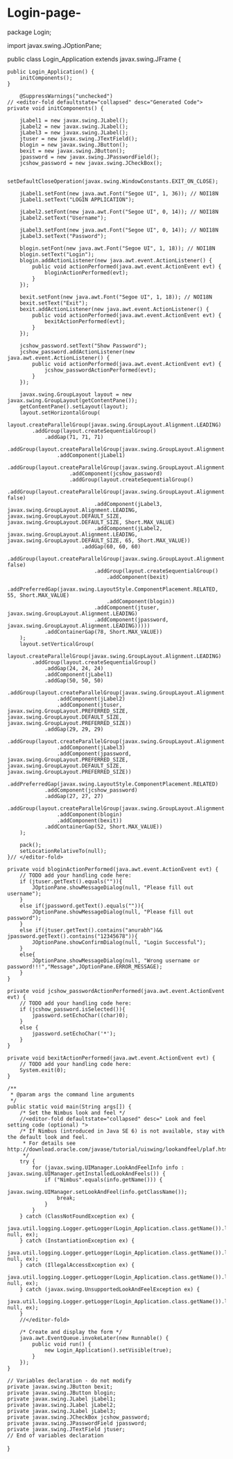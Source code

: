 # Login-page-
package Login;

import javax.swing.JOptionPane;


public class Login_Application extends javax.swing.JFrame {

    
    public Login_Application() {
        initComponents();
    }

        @SuppressWarnings("unchecked")
    // <editor-fold defaultstate="collapsed" desc="Generated Code">                          
    private void initComponents() {

        jLabel1 = new javax.swing.JLabel();
        jLabel2 = new javax.swing.JLabel();
        jLabel3 = new javax.swing.JLabel();
        jtuser = new javax.swing.JTextField();
        blogin = new javax.swing.JButton();
        bexit = new javax.swing.JButton();
        jpassword = new javax.swing.JPasswordField();
        jcshow_password = new javax.swing.JCheckBox();

        setDefaultCloseOperation(javax.swing.WindowConstants.EXIT_ON_CLOSE);

        jLabel1.setFont(new java.awt.Font("Segoe UI", 1, 36)); // NOI18N
        jLabel1.setText("LOGIN APPLICATION");

        jLabel2.setFont(new java.awt.Font("Segoe UI", 0, 14)); // NOI18N
        jLabel2.setText("Username");

        jLabel3.setFont(new java.awt.Font("Segoe UI", 0, 14)); // NOI18N
        jLabel3.setText("Password");

        blogin.setFont(new java.awt.Font("Segoe UI", 1, 18)); // NOI18N
        blogin.setText("Login");
        blogin.addActionListener(new java.awt.event.ActionListener() {
            public void actionPerformed(java.awt.event.ActionEvent evt) {
                bloginActionPerformed(evt);
            }
        });

        bexit.setFont(new java.awt.Font("Segoe UI", 1, 18)); // NOI18N
        bexit.setText("Exit");
        bexit.addActionListener(new java.awt.event.ActionListener() {
            public void actionPerformed(java.awt.event.ActionEvent evt) {
                bexitActionPerformed(evt);
            }
        });

        jcshow_password.setText("Show Password");
        jcshow_password.addActionListener(new java.awt.event.ActionListener() {
            public void actionPerformed(java.awt.event.ActionEvent evt) {
                jcshow_passwordActionPerformed(evt);
            }
        });

        javax.swing.GroupLayout layout = new javax.swing.GroupLayout(getContentPane());
        getContentPane().setLayout(layout);
        layout.setHorizontalGroup(
            layout.createParallelGroup(javax.swing.GroupLayout.Alignment.LEADING)
            .addGroup(layout.createSequentialGroup()
                .addGap(71, 71, 71)
                .addGroup(layout.createParallelGroup(javax.swing.GroupLayout.Alignment.LEADING)
                    .addComponent(jLabel1)
                    .addGroup(layout.createParallelGroup(javax.swing.GroupLayout.Alignment.TRAILING)
                        .addComponent(jcshow_password)
                        .addGroup(layout.createSequentialGroup()
                            .addGroup(layout.createParallelGroup(javax.swing.GroupLayout.Alignment.TRAILING, false)
                                .addComponent(jLabel3, javax.swing.GroupLayout.Alignment.LEADING, javax.swing.GroupLayout.DEFAULT_SIZE, javax.swing.GroupLayout.DEFAULT_SIZE, Short.MAX_VALUE)
                                .addComponent(jLabel2, javax.swing.GroupLayout.Alignment.LEADING, javax.swing.GroupLayout.DEFAULT_SIZE, 65, Short.MAX_VALUE))
                            .addGap(60, 60, 60)
                            .addGroup(layout.createParallelGroup(javax.swing.GroupLayout.Alignment.TRAILING, false)
                                .addGroup(layout.createSequentialGroup()
                                    .addComponent(bexit)
                                    .addPreferredGap(javax.swing.LayoutStyle.ComponentPlacement.RELATED, 55, Short.MAX_VALUE)
                                    .addComponent(blogin))
                                .addComponent(jtuser, javax.swing.GroupLayout.Alignment.LEADING)
                                .addComponent(jpassword, javax.swing.GroupLayout.Alignment.LEADING)))))
                .addContainerGap(78, Short.MAX_VALUE))
        );
        layout.setVerticalGroup(
            layout.createParallelGroup(javax.swing.GroupLayout.Alignment.LEADING)
            .addGroup(layout.createSequentialGroup()
                .addGap(24, 24, 24)
                .addComponent(jLabel1)
                .addGap(50, 50, 50)
                .addGroup(layout.createParallelGroup(javax.swing.GroupLayout.Alignment.BASELINE)
                    .addComponent(jLabel2)
                    .addComponent(jtuser, javax.swing.GroupLayout.PREFERRED_SIZE, javax.swing.GroupLayout.DEFAULT_SIZE, javax.swing.GroupLayout.PREFERRED_SIZE))
                .addGap(29, 29, 29)
                .addGroup(layout.createParallelGroup(javax.swing.GroupLayout.Alignment.BASELINE)
                    .addComponent(jLabel3)
                    .addComponent(jpassword, javax.swing.GroupLayout.PREFERRED_SIZE, javax.swing.GroupLayout.DEFAULT_SIZE, javax.swing.GroupLayout.PREFERRED_SIZE))
                .addPreferredGap(javax.swing.LayoutStyle.ComponentPlacement.RELATED)
                .addComponent(jcshow_password)
                .addGap(27, 27, 27)
                .addGroup(layout.createParallelGroup(javax.swing.GroupLayout.Alignment.BASELINE)
                    .addComponent(blogin)
                    .addComponent(bexit))
                .addContainerGap(52, Short.MAX_VALUE))
        );

        pack();
        setLocationRelativeTo(null);
    }// </editor-fold>                        

    private void bloginActionPerformed(java.awt.event.ActionEvent evt) {                                       
        // TODO add your handling code here:
        if (jtuser.getText().equals("")){
            JOptionPane.showMessageDialog(null, "Please fill out username");
        }
        else if(jpassword.getText().equals("")){
            JOptionPane.showMessageDialog(null, "Please fill out password");
        }
        else if(jtuser.getText().contains("anurabh")&& jpassword.getText().contains("12345678")){
            JOptionPane.showConfirmDialog(null, "Login Successful");
        }
        else{
            JOptionPane.showMessageDialog(null, "Wrong username or password!!!","Message",JOptionPane.ERROR_MESSAGE);
        }
    }                                      

    private void jcshow_passwordActionPerformed(java.awt.event.ActionEvent evt) {                                                
        // TODO add your handling code here:
        if (jcshow_password.isSelected()){
            jpassword.setEchoChar((char)0);
        }
        else {
            jpassword.setEchoChar('*');
        }
    }                                               

    private void bexitActionPerformed(java.awt.event.ActionEvent evt) {                                      
        // TODO add your handling code here:
        System.exit(0);
    }                                     

    /**
     * @param args the command line arguments
     */
    public static void main(String args[]) {
        /* Set the Nimbus look and feel */
        //<editor-fold defaultstate="collapsed" desc=" Look and feel setting code (optional) ">
        /* If Nimbus (introduced in Java SE 6) is not available, stay with the default look and feel.
         * For details see http://download.oracle.com/javase/tutorial/uiswing/lookandfeel/plaf.html 
         */
        try {
            for (javax.swing.UIManager.LookAndFeelInfo info : javax.swing.UIManager.getInstalledLookAndFeels()) {
                if ("Nimbus".equals(info.getName())) {
                    javax.swing.UIManager.setLookAndFeel(info.getClassName());
                    break;
                }
            }
        } catch (ClassNotFoundException ex) {
            java.util.logging.Logger.getLogger(Login_Application.class.getName()).log(java.util.logging.Level.SEVERE, null, ex);
        } catch (InstantiationException ex) {
            java.util.logging.Logger.getLogger(Login_Application.class.getName()).log(java.util.logging.Level.SEVERE, null, ex);
        } catch (IllegalAccessException ex) {
            java.util.logging.Logger.getLogger(Login_Application.class.getName()).log(java.util.logging.Level.SEVERE, null, ex);
        } catch (javax.swing.UnsupportedLookAndFeelException ex) {
            java.util.logging.Logger.getLogger(Login_Application.class.getName()).log(java.util.logging.Level.SEVERE, null, ex);
        }
        //</editor-fold>

        /* Create and display the form */
        java.awt.EventQueue.invokeLater(new Runnable() {
            public void run() {
                new Login_Application().setVisible(true);
            }
        });
    }

    // Variables declaration - do not modify                     
    private javax.swing.JButton bexit;
    private javax.swing.JButton blogin;
    private javax.swing.JLabel jLabel1;
    private javax.swing.JLabel jLabel2;
    private javax.swing.JLabel jLabel3;
    private javax.swing.JCheckBox jcshow_password;
    private javax.swing.JPasswordField jpassword;
    private javax.swing.JTextField jtuser;
    // End of variables declaration                   
}
